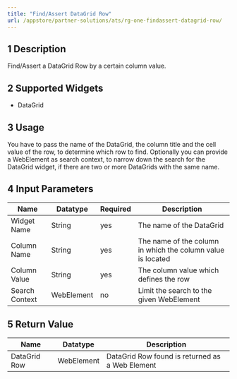 ```yaml
---
title: "Find/Assert DataGrid Row"
url: /appstore/partner-solutions/ats/rg-one-findassert-datagrid-row/
---
```


## 1 Description

Find/Assert a DataGrid Row by a certain column value.

## 2 Supported Widgets

* DataGrid

## 3 Usage

You have to pass the name of the DataGrid, the column title and the cell value of the row, to determine which row to find.
Optionally you can provide a WebElement as search context, to narrow down the search for the DataGrid widget, if there are two or more DataGrids with the same name.

## 4 Input Parameters

Name | Datatype | Required | Description
--- | --- | --- | ---
Widget Name | String | yes | The name of the DataGrid
Column Name | String | yes |The name of the column in which the column value is located
Column Value | String | yes | The column value which defines the row
Search Context | WebElement | no | Limit the search to the given WebElement

## 5 Return Value

Name | Datatype | Description
--- | --- | ---
DataGrid Row | WebElement | DataGrid Row found is returned as a Web Element
